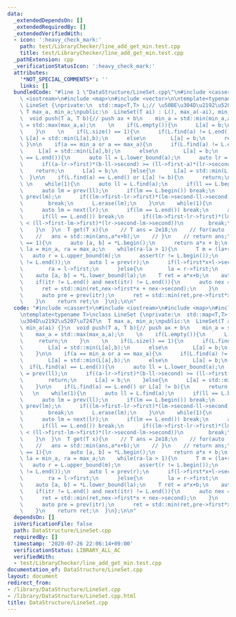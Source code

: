 ```yaml
---
data:
  _extendedDependsOn: []
  _extendedRequiredBy: []
  _extendedVerifiedWith:
  - icon: ':heavy_check_mark:'
    path: test/LibraryChecker/line_add_get_min.test.cpp
    title: test/LibraryChecker/line_add_get_min.test.cpp
  _pathExtension: cpp
  _verificationStatusIcon: ':heavy_check_mark:'
  attributes:
    '*NOT_SPECIAL_COMMENTS*': ''
    links: []
  bundledCode: "#line 1 \"DataStructure/LineSet.cpp\"\n#include <cassert>\n#include\
    \ <iostream>\n#include <map>\n#include <vector>\n\ntemplate<typename T>\nclass\
    \ LineSet {\nprivate:\n  std::map<T,T> L;// \u50BE\u304D\u2192\u5207\u7247\n \
    \ T max_a, min_a;\npublic:\n  LineSet(T ai) : L(), max_a(-ai), min_a(ai) {}\n\
    \  void push(T a, T b){// push ax + b\n    min_a = std::min(min_a,a);\n    max_a\
    \ = std::max(max_a,a);\n    \n    if(L.empty()){\n      L[a] = b;\n      return;\n\
    \    }\n    \n    if(L.size() == 1){\n      if(L.find(a) != L.end())\n       \
    \ L[a] = std::min(L[a],b);\n      else\n        L[a] = b;\n      return;\n   \
    \ }\n\n    if(a == min_a or a == max_a){\n      if(L.find(a) != L.end())\n   \
    \     L[a] = std::min(L[a],b);\n      else\n        L[a] = b;\n    }\n\n    if(L.find(a)\
    \ == L.end()){\n      auto ll = L.lower_bound(a);\n      auto lr = prev(ll);\n\
    \      if((a-lr->first)*(b-ll->second) >= (ll->first-a)*(lr->second-b))\n    \
    \    return;\n      L[a] = b;\n    }else{\n      L[a] = std::min(L[a],b);\n  \
    \  }\n\n    if(L.find(a) == L.end() or L[a] != b){\n      return;\n    }\n   \
    \ \n    while(1){\n      auto ll = L.find(a);\n      if(ll == L.begin()) break;\n\
    \      auto lm = prev(ll);\n      if(lm == L.begin()) break;\n      auto lr =\
    \ prev(lm);\n      if((lm->first-lr->first)*(lm->second-ll->second) < (ll->first-lm->first)*(lr->second-lm->second))\n\
    \        break;\n      L.erase(lm);\n    }\n\n    while(1){\n      auto lr = L.find(a);\n\
    \      auto lm = next(lr);\n      if(lm == L.end()) break;\n      auto ll = next(lm);\n\
    \      if(ll == L.end()) break;\n      if((lm->first-lr->first)*(lm->second-ll->second)\
    \ < (ll->first-lm->first)*(lr->second-lm->second))\n        break;\n      L.erase(lm);\n\
    \    }\n  }\n  T get(T x){\n    // T ans = 2e18;\n    // for(auto [a, b] : L){\n\
    \    //   ans = std::min(ans,a*x+b);\n    // }\n    // return ans;\n    if(L.size()\
    \ == 1){\n      auto [a, b] = *L.begin();\n      return a*x + b;\n    }\n    T\
    \ la = min_a, ra = max_a;\n    while(ra-la > 1){\n      T m = (la+ra)/2;\n   \
    \   auto r = L.upper_bound(m);\n      assert(r != L.begin());\n      assert(r\
    \ != L.end());\n      auto l = prev(r);\n      if(l->first*x+l->second < r->first*x+r->second){\n\
    \        ra = l->first;\n      }else{\n        la = r->first;\n      }\n    }\n\
    \    auto [a, b] = *L.lower_bound(la);\n    T ret = a*x+b;\n    auto itr = L.lower_bound(la);\n\
    \    if(itr != L.end() and next(itr) != L.end()){\n      auto nex = next(itr);\n\
    \      ret = std::min(ret,nex->first*x + nex->second);\n    }\n    if(itr != L.begin()){\n\
    \      auto pre = prev(itr);\n      ret = std::min(ret,pre->first*x + pre->second);\n\
    \    }\n    return ret;\n  }\n};\n\n"
  code: "#include <cassert>\n#include <iostream>\n#include <map>\n#include <vector>\n\
    \ntemplate<typename T>\nclass LineSet {\nprivate:\n  std::map<T,T> L;// \u50BE\
    \u304D\u2192\u5207\u7247\n  T max_a, min_a;\npublic:\n  LineSet(T ai) : L(), max_a(-ai),\
    \ min_a(ai) {}\n  void push(T a, T b){// push ax + b\n    min_a = std::min(min_a,a);\n\
    \    max_a = std::max(max_a,a);\n    \n    if(L.empty()){\n      L[a] = b;\n \
    \     return;\n    }\n    \n    if(L.size() == 1){\n      if(L.find(a) != L.end())\n\
    \        L[a] = std::min(L[a],b);\n      else\n        L[a] = b;\n      return;\n\
    \    }\n\n    if(a == min_a or a == max_a){\n      if(L.find(a) != L.end())\n\
    \        L[a] = std::min(L[a],b);\n      else\n        L[a] = b;\n    }\n\n  \
    \  if(L.find(a) == L.end()){\n      auto ll = L.lower_bound(a);\n      auto lr\
    \ = prev(ll);\n      if((a-lr->first)*(b-ll->second) >= (ll->first-a)*(lr->second-b))\n\
    \        return;\n      L[a] = b;\n    }else{\n      L[a] = std::min(L[a],b);\n\
    \    }\n\n    if(L.find(a) == L.end() or L[a] != b){\n      return;\n    }\n \
    \   \n    while(1){\n      auto ll = L.find(a);\n      if(ll == L.begin()) break;\n\
    \      auto lm = prev(ll);\n      if(lm == L.begin()) break;\n      auto lr =\
    \ prev(lm);\n      if((lm->first-lr->first)*(lm->second-ll->second) < (ll->first-lm->first)*(lr->second-lm->second))\n\
    \        break;\n      L.erase(lm);\n    }\n\n    while(1){\n      auto lr = L.find(a);\n\
    \      auto lm = next(lr);\n      if(lm == L.end()) break;\n      auto ll = next(lm);\n\
    \      if(ll == L.end()) break;\n      if((lm->first-lr->first)*(lm->second-ll->second)\
    \ < (ll->first-lm->first)*(lr->second-lm->second))\n        break;\n      L.erase(lm);\n\
    \    }\n  }\n  T get(T x){\n    // T ans = 2e18;\n    // for(auto [a, b] : L){\n\
    \    //   ans = std::min(ans,a*x+b);\n    // }\n    // return ans;\n    if(L.size()\
    \ == 1){\n      auto [a, b] = *L.begin();\n      return a*x + b;\n    }\n    T\
    \ la = min_a, ra = max_a;\n    while(ra-la > 1){\n      T m = (la+ra)/2;\n   \
    \   auto r = L.upper_bound(m);\n      assert(r != L.begin());\n      assert(r\
    \ != L.end());\n      auto l = prev(r);\n      if(l->first*x+l->second < r->first*x+r->second){\n\
    \        ra = l->first;\n      }else{\n        la = r->first;\n      }\n    }\n\
    \    auto [a, b] = *L.lower_bound(la);\n    T ret = a*x+b;\n    auto itr = L.lower_bound(la);\n\
    \    if(itr != L.end() and next(itr) != L.end()){\n      auto nex = next(itr);\n\
    \      ret = std::min(ret,nex->first*x + nex->second);\n    }\n    if(itr != L.begin()){\n\
    \      auto pre = prev(itr);\n      ret = std::min(ret,pre->first*x + pre->second);\n\
    \    }\n    return ret;\n  }\n};\n\n"
  dependsOn: []
  isVerificationFile: false
  path: DataStructure/LineSet.cpp
  requiredBy: []
  timestamp: '2020-07-26 22:06:14+09:00'
  verificationStatus: LIBRARY_ALL_AC
  verifiedWith:
  - test/LibraryChecker/line_add_get_min.test.cpp
documentation_of: DataStructure/LineSet.cpp
layout: document
redirect_from:
- /library/DataStructure/LineSet.cpp
- /library/DataStructure/LineSet.cpp.html
title: DataStructure/LineSet.cpp
---
```

